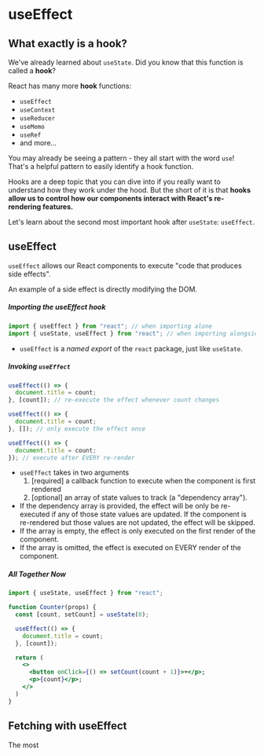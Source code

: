 # useEffect

## What exactly is a hook?

We've already learned about `useState`. Did you know that this function is called a **hook**?

React has many more **hook** functions:

- `useEffect`
- `useContext`
- `useReducer`
- `useMemo`
- `useRef`
- and more...

You may already be seeing a pattern - they all start with the word `use`! That's a helpful pattern to easily identify a hook function.

Hooks are a deep topic that you can dive into if you really want to understand how they work under the hood. But the short of it is that **hooks allow us to control how our components interact with React's re-rendering features.**

Let's learn about the second most important hook after `useState`: `useEffect`.

## useEffect

`useEffect` allows our React components to execute "code that produces side effects".

An example of a side effect is directly modifying the DOM.

##### Importing the useEffect hook

```jsx
import { useEffect } from "react"; // when importing alone
import { useState, useEffect } from "react"; // when importing alongside other named exports
```

- `useEffect` is a _named export_ of the `react` package, just like `useState`.

##### Invoking `useEffect`

```jsx
useEffect(() => {
  document.title = count;
}, [count]); // re-execute the effect whenever count changes

useEffect(() => {
  document.title = count;
}, []); // only execute the effect once

useEffect(() => {
  document.title = count;
}); // execute after EVERY re-render
```

- `useEffect` takes in two arguments
  1. [required] a callback function to execute when the component is first rendered
  2. [optional] an array of state values to track (a "dependency array").
- If the dependency array is provided, the effect will be only be re-executed if any of those state values are updated. If the component is re-rendered but those values are not updated, the effect will be skipped.
- If the array is empty, the effect is only executed on the first render of the component.
- If the array is omitted, the effect is executed on EVERY render of the component.

##### All Together Now

```jsx
import { useState, useEffect } from "react";

function Counter(props) {
  const [count, setCount] = useState(0);

  useEffect(() => {
    document.title = count;
  }, [count]);

  return (
    <>
      <button onClick={() => setCount(count + 1)}>+</p>;
      <p>{count}</p>;
    </>
  )
}
```

## Fetching with useEffect

The most

```jsx

```
